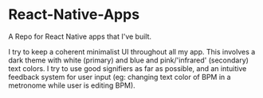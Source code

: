 # React-Native-Apps
A Repo for React Native apps that I've built.

I try to keep a coherent minimalist UI throughout all my app. This involves a dark theme with white (primary) and blue and pink/'infrared' (secondary) text colors. 
I try to use good signifiers as far as possible, and an intuitive feedback system for user input (eg: changing text color of BPM in a metronome while user is editing BPM).
